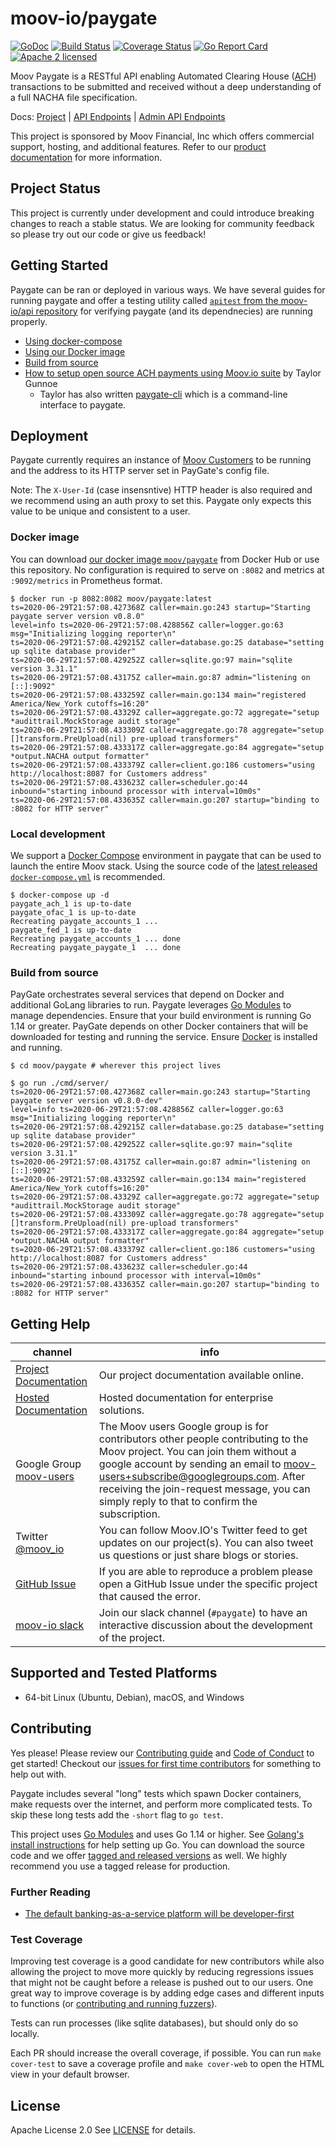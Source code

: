 moov-io/paygate
===

[![GoDoc](https://godoc.org/github.com/moov-io/paygate?status.svg)](https://godoc.org/github.com/moov-io/paygate)
[![Build Status](https://travis-ci.com/moov-io/paygate.svg?branch=master)](https://travis-ci.com/moov-io/paygate)
[![Coverage Status](https://codecov.io/gh/moov-io/paygate/branch/master/graph/badge.svg)](https://codecov.io/gh/moov-io/paygate)
[![Go Report Card](https://goreportcard.com/badge/github.com/moov-io/paygate)](https://goreportcard.com/report/github.com/moov-io/paygate)
[![Apache 2 licensed](https://img.shields.io/badge/license-Apache2-blue.svg)](https://raw.githubusercontent.com/moov-io/paygate/master/LICENSE)

Moov Paygate is a RESTful API enabling Automated Clearing House ([ACH](https://en.wikipedia.org/wiki/Automated_Clearing_House)) transactions to be submitted and received without a deep understanding of a full NACHA file specification.

Docs: [Project](https://github.com/moov-io/paygate/tree/master/docs/) | [API Endpoints](https://moov-io.github.io/paygate/) | [Admin API Endpoints](https://moov-io.github.io/paygate/admin/)

This project is sponsored by Moov Financial, Inc which offers commercial support, hosting, and additional features. Refer to our [product documentation](https://docs.moov.io/paygate/) for more information.

## Project Status

This project is currently under development and could introduce breaking changes to reach a stable status. We are looking for community feedback so please try out our code or give us feedback!

## Getting Started

Paygate can be ran or deployed in various ways. We have several guides for running paygate and offer a testing utility called [`apitest` from the moov-io/api repository](https://github.com/moov-io/api#apitest) for verifying paygate (and its dependnecies) are running properly.

- [Using docker-compose](#local-development)
- [Using our Docker image](#docker-image)
- [Build from source](#build-from-source)
- [How to setup open source ACH payments using Moov.io suite](https://medium.com/@tgunnoe/how-to-setup-open-source-ach-payments-using-moov-io-suite-3586757e45d6) by Taylor Gunnoe
  - Taylor has also written [paygate-cli](https://github.com/tgunnoe/paygate-cli) which is a command-line interface to paygate.

## Deployment

Paygate currently requires an instance of [Moov Customers](https://github.com/moov-io/customers) to be running and the address to its HTTP server set in PayGate's config file.

Note: The `X-User-Id` (case insensntive) HTTP header is also required and we recommend using an auth proxy to set this. Paygate only expects this value to be unique and consistent to a user.

### Docker image

You can download [our docker image `moov/paygate`](https://hub.docker.com/r/moov/paygate/) from Docker Hub or use this repository. No configuration is required to serve on `:8082` and metrics at `:9092/metrics` in Prometheus format.


```
$ docker run -p 8082:8082 moov/paygate:latest
ts=2020-06-29T21:57:08.427368Z caller=main.go:243 startup="Starting paygate server version v0.8.0"
level=info ts=2020-06-29T21:57:08.428856Z caller=logger.go:63 msg="Initializing logging reporter\n"
ts=2020-06-29T21:57:08.429215Z caller=database.go:25 database="setting up sqlite database provider"
ts=2020-06-29T21:57:08.429252Z caller=sqlite.go:97 main="sqlite version 3.31.1"
ts=2020-06-29T21:57:08.43175Z caller=main.go:87 admin="listening on [::]:9092"
ts=2020-06-29T21:57:08.433259Z caller=main.go:134 main="registered America/New_York cutoffs=16:20"
ts=2020-06-29T21:57:08.43329Z caller=aggregate.go:72 aggregate="setup *audittrail.MockStorage audit storage"
ts=2020-06-29T21:57:08.433309Z caller=aggregate.go:78 aggregate="setup []transform.PreUpload(nil) pre-upload transformers"
ts=2020-06-29T21:57:08.433317Z caller=aggregate.go:84 aggregate="setup *output.NACHA output formatter"
ts=2020-06-29T21:57:08.433379Z caller=client.go:186 customers="using http://localhost:8087 for Customers address"
ts=2020-06-29T21:57:08.433623Z caller=scheduler.go:44 inbound="starting inbound processor with interval=10m0s"
ts=2020-06-29T21:57:08.433635Z caller=main.go:207 startup="binding to :8082 for HTTP server"
```

### Local development

We support a [Docker Compose](https://docs.docker.com/compose/gettingstarted/) environment in paygate that can be used to launch the entire Moov stack. Using the source code of the [latest released `docker-compose.yml`](https://github.com/moov-io/paygate/releases/latest) is recommended.

```
$ docker-compose up -d
paygate_ach_1 is up-to-date
paygate_ofac_1 is up-to-date
Recreating paygate_accounts_1 ...
paygate_fed_1 is up-to-date
Recreating paygate_accounts_1 ... done
Recreating paygate_paygate_1  ... done
```

### Build from source

PayGate orchestrates several services that depend on Docker and additional GoLang libraries to run. Paygate leverages [Go Modules](https://github.com/golang/go/wiki/Modules) to manage dependencies. Ensure that your build environment is running Go 1.14 or greater. PayGate depends on other Docker containers that will be downloaded for testing and running the service. Ensure [Docker](https://docs.docker.com/get-started/) is installed and running.

```
$ cd moov/paygate # wherever this project lives

$ go run ./cmd/server/
ts=2020-06-29T21:57:08.427368Z caller=main.go:243 startup="Starting paygate server version v0.8.0-dev"
level=info ts=2020-06-29T21:57:08.428856Z caller=logger.go:63 msg="Initializing logging reporter\n"
ts=2020-06-29T21:57:08.429215Z caller=database.go:25 database="setting up sqlite database provider"
ts=2020-06-29T21:57:08.429252Z caller=sqlite.go:97 main="sqlite version 3.31.1"
ts=2020-06-29T21:57:08.43175Z caller=main.go:87 admin="listening on [::]:9092"
ts=2020-06-29T21:57:08.433259Z caller=main.go:134 main="registered America/New_York cutoffs=16:20"
ts=2020-06-29T21:57:08.43329Z caller=aggregate.go:72 aggregate="setup *audittrail.MockStorage audit storage"
ts=2020-06-29T21:57:08.433309Z caller=aggregate.go:78 aggregate="setup []transform.PreUpload(nil) pre-upload transformers"
ts=2020-06-29T21:57:08.433317Z caller=aggregate.go:84 aggregate="setup *output.NACHA output formatter"
ts=2020-06-29T21:57:08.433379Z caller=client.go:186 customers="using http://localhost:8087 for Customers address"
ts=2020-06-29T21:57:08.433623Z caller=scheduler.go:44 inbound="starting inbound processor with interval=10m0s"
ts=2020-06-29T21:57:08.433635Z caller=main.go:207 startup="binding to :8082 for HTTP server"
```

## Getting Help

 channel | info
 ------- | -------
 [Project Documentation](https://github.com/moov-io/paygate/tree/master/docs/) | Our project documentation available online.
 [Hosted Documentation](https://docs.moov.io/paygate/) | Hosted documentation for enterprise solutions.
 Google Group [moov-users](https://groups.google.com/forum/#!forum/moov-users)| The Moov users Google group is for contributors other people contributing to the Moov project. You can join them without a google account by sending an email to [moov-users+subscribe@googlegroups.com](mailto:moov-users+subscribe@googlegroups.com). After receiving the join-request message, you can simply reply to that to confirm the subscription.
Twitter [@moov_io](https://twitter.com/moov_io)	| You can follow Moov.IO's Twitter feed to get updates on our project(s). You can also tweet us questions or just share blogs or stories.
[GitHub Issue](https://github.com/moov-io) | If you are able to reproduce a problem please open a GitHub Issue under the specific project that caused the error.
[moov-io slack](https://slack.moov.io/) | Join our slack channel (`#paygate`) to have an interactive discussion about the development of the project.

## Supported and Tested Platforms

- 64-bit Linux (Ubuntu, Debian), macOS, and Windows

## Contributing

Yes please! Please review our [Contributing guide](CONTRIBUTING.md) and [Code of Conduct](https://github.com/moov-io/ach/blob/master/CODE_OF_CONDUCT.md) to get started! Checkout our [issues for first time contributors](https://github.com/moov-io/paygate/contribute) for something to help out with.

Paygate includes several "long" tests which spawn Docker containers, make requests over the internet, and perform more complicated tests. To skip these long tests add the `-short` flag to `go test`.

This project uses [Go Modules](https://github.com/golang/go/wiki/Modules) and uses Go 1.14 or higher. See [Golang's install instructions](https://golang.org/doc/install) for help setting up Go. You can download the source code and we offer [tagged and released versions](https://github.com/moov-io/paygate/releases/latest) as well. We highly recommend you use a tagged release for production.

### Further Reading

- [The default banking-as-a-service platform will be developer-first](https://www.kunle.app/feb-2020-permissionless-issuing.html)

### Test Coverage

Improving test coverage is a good candidate for new contributors while also allowing the project to move more quickly by reducing regressions issues that might not be caught before a release is pushed out to our users. One great way to improve coverage is by adding edge cases and different inputs to functions (or [contributing and running fuzzers](https://github.com/dvyukov/go-fuzz)).

Tests can run processes (like sqlite databases), but should only do so locally.

Each PR should increase the overall coverage, if possible. You can run `make cover-test` to save a coverage profile and `make cover-web` to open the HTML view in your default browser.

## License

Apache License 2.0 See [LICENSE](LICENSE) for details.
